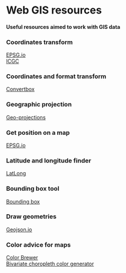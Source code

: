 # Web GIS resources
#### Useful resources aimed to work with GIS data

### Coordinates transform

[EPSG.io](http://epsg.io/transform#s_srs=4326&t_srs=3857)\
[ICGC](https://www.icgc.cat/es/Administracion-y-empresa/Herramientas/Cambia-coordenada-formato/Calculadora)

### Coordinates and format transform
[Convertbox](https://betaportal.icgc.cat/convertbox/)

### Geographic projection
[Geo-projections](https://www.geo-projections.com/)

### Get position on a map

[EPSG.io](http://epsg.io/map#srs=4326&x=0.000000&y=0.000000&z=1&layer=streets)

### Latitude and longitude finder

[LatLong](https://www.latlong.net/)

### Bounding box tool

[Bounding box](https://boundingbox.klokantech.com/)

### Draw geometries

[Geojson.io](https://geojson.io/#map=2/6.8/-19.3)

### Color advice for maps

[Color Brewer](https://colorbrewer2.org/#type=sequential&scheme=BuGn&n=3)\
[Bivariate choropleth color generator](https://observablehq.com/@benjaminadk/bivariate-choropleth-color-generator)
